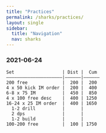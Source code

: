 ```yaml
---
title: "Practices"
permalink: /sharks/practices/
layout: single
sidebar:
  title: "Navigation"
  nav: sharks
---
```


<style>
  div .highlighter-rouge {
    background: unset;
    color: unset;
    line-height: 1.25;
  }
</style>

### 2021-06-24

```text
Set                  | Dist |  Cum
—————————————————————|——————|——————
200 free             |  200 |  200
4 x 50 kick IM order |  200 |  400
6-8 x 75 IM          |  450 |  850
4 x 100 free desc    |  400 | 1250
16-24 x 25 IM order  |  400 | 1650
  1-2 drill          |      |
  2 dps              |      |
  1-2 build          |      |
100-200 free         |  100 | 1750
```
